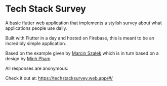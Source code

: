 # Tech Stack Survey
A basic flutter web application that implements a stylish survey about what applications people use daily.

Built with Flutter in a day and hosted on Firebase, this is meant to be an incredibly simple application.

Based on the example given by [Marcin Szałek](https://github.com/MarcinusX/flight_survey) which is in turn based on a design by [Minh Pham](https://dribbble.com/shots/5362972-Airlines-Survey) 

All responses are anonymous:

Check it out at: https://techstacksurvey.web.app/#/ 